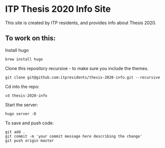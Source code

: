 # ITP Thesis 2020 Info Site

This site is created by ITP residents, and provides info about Thesis 2020.

## To work on this:

Install hugo

    brew install hugo

Clone this repository recursive - to make sure you include the themes.

    git clone git@github.com:itpresidents/thesis-2020-info.git --recursive

Cd into the repo:

    cd thesis-2020-info

Start the server:

    hugo server -D

To save and push code:

    git add .
    git commit -m 'your commit message here describing the change'
    git push origin master
